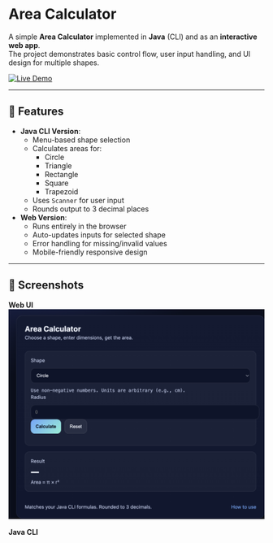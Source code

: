 # Area Calculator

A simple **Area Calculator** implemented in **Java** (CLI) and as an **interactive web app**.  
The project demonstrates basic control flow, user input handling, and UI design for multiple shapes.

[![Live Demo](https://img.shields.io/badge/Live%20Demo-Click%20Here-brightgreen)](https://msaintjean27.github.io/Area-Calculator/)

---

## 📌 Features
- **Java CLI Version**:
  - Menu-based shape selection
  - Calculates areas for:
    - Circle
    - Triangle
    - Rectangle
    - Square
    - Trapezoid
  - Uses `Scanner` for user input
  - Rounds output to 3 decimal places
- **Web Version**:
  - Runs entirely in the browser
  - Auto-updates inputs for selected shape
  - Error handling for missing/invalid values
  - Mobile-friendly responsive design

---

## 📸 Screenshots

**Web UI**  
![Web UI Screenshot](AreaCalculator.png)

**Java CLI**  
